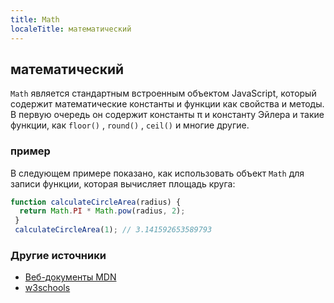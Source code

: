 ```yaml
---
title: Math
localeTitle: математический
---
```

## математический

`Math` является стандартным встроенным объектом JavaScript, который содержит математические константы и функции как свойства и методы. В первую очередь он содержит константы π и константу Эйлера и такие функции, как `floor()` , `round()` , `ceil()` и многие другие.

### пример

В следующем примере показано, как использовать объект `Math` для записи функции, которая вычисляет площадь круга:

```javascript
function calculateCircleArea(radius) { 
  return Math.PI * Math.pow(radius, 2); 
 } 
 calculateCircleArea(1); // 3.141592653589793 
```

### Другие источники

*   [Веб-документы MDN](https://developer.mozilla.org/en-US/docs/Web/JavaScript/Reference/Global_Objects/Math)
*   [w3schools](https://www.w3schools.com/js/js_math.asp)